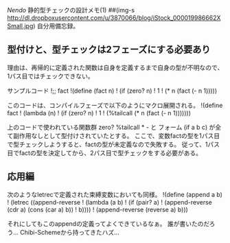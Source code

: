 *Nendo* 静的型チェックの設計メモ(1)
 ##(img-s http://dl.dropboxusercontent.com/u/3870066/blog/iStock_000019986662XSmall.jpg)
自分用備忘録。

## 型付けと、型チェックは2フェーズにする必要あり

理由は、再帰的に定義された関数は自身を定義するまで自身の型が不明なので、1パス目ではチェックできない。

 サンプルコード
!;; fact
!(define (fact n)
!  (if (zero? n)
!      1
!      (* n (fact (- n 1)))))

このコードは、コンパイルフェーズで以下のようにマクロ展開される。
!(define fact
!  (lambda (n)
!    (if (zero? n)
!        1
!        (%tailcall (* n (fact (- n 1)))))))

上のコードで使われている関数群 zero? %tailcall * - と フォーム (if a b c) が全て副作用なしとして型付けされていたとする。
ここで、変数factの型を1パス目で型チェックしようすると、factの型が未定義なので失敗する。
従って、1パス目でfactの型を決定してから、2パス目で型チェックをする必要がある。

## 応用編
次のようなletrecで定義された束縛変数においても同様。
!(define (append a b)
!  (letrec ((append-reverse
!            (lambda (a b)
!              (if (pair? a)
!                  (append-reverse (cdr a) (cons (car a) b))
!                  b))))
!    (append-reverse (reverse a) b)))

それにしてもこのappendの定義ってよくできているなぁ。
誰が書いたのだろう… Chibi-Schemeから持ってきたハズ…
